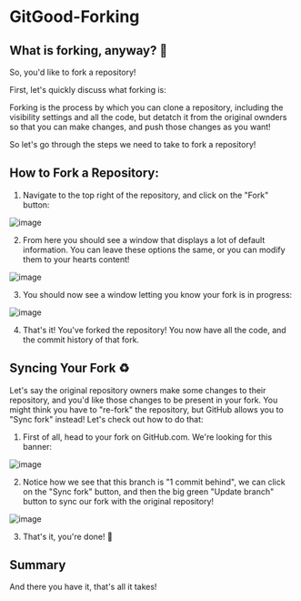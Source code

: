 # GitGood-Forking


## What is forking, anyway? 🍴

So, you'd like to fork a repository!

First, let's quickly discuss what forking is:

Forking is the process by which you can clone a repository, including the visibility settings and all the code, but detatch it from the original ownders so that you can make changes, and push those changes as you want!

So let's go through the steps we need to take to fork a repository!

## How to Fork a Repository:

  1. Navigate to the top right of the repository, and click on the "Fork" button:
  
  ![image](https://user-images.githubusercontent.com/114439245/220479872-ff310a75-29c0-461c-b0a0-86cd30213dd3.png)

  2. From here you should see a window that displays a lot of default information. You can leave these options the same, or you can modify them to your hearts content!
  
  ![image](https://user-images.githubusercontent.com/114439245/220480001-85d9ca8d-3bd5-4914-8992-1631045b9a7a.png)

  3. You should now see a window letting you know your fork is in progress:
  
  ![image](https://user-images.githubusercontent.com/114439245/220480107-21323e60-a003-4be0-8a13-9ffc3f987d1c.png)

  4. That's it! You've forked the repository! You now have all the code, and the commit history of that fork.

## Syncing Your Fork ♻️

Let's say the original repository owners make some changes to their repository, and you'd like those changes to be present in your fork. You might think you have to "re-fork" the repository, but GitHub allows you to "Sync fork" instead! Let's check out how to do that:

  1. First of all, head to your fork on GitHub.com. We're looking for this banner:

  ![image](https://user-images.githubusercontent.com/114439245/220480789-3ec9861a-074e-4213-867b-67837081c4e6.png)
  
  2. Notice how we see that this branch is "1 commit behind", we can click on the "Sync fork" button, and then the big green "Update branch" button to sync our fork with the original repository!

  ![image](https://user-images.githubusercontent.com/114439245/220481122-3876f2cc-d358-4ef7-8eef-434b4acbc7a6.png)

  3. That's it, you're done! 🥳


## Summary

And there you have it, that's all it takes! 




 

